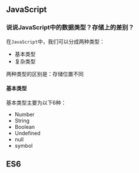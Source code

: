 ## JavaScript

### 说说JavaScript中的数据类型？存储上的差别？

在`JavaScript`中，我们可以分成两种类型：

- 基本类型
- 复杂类型

两种类型的区别是：存储位置不同

#### 基本类型

基本类型主要为以下6种：

- Number
- String
- Boolean
- Undefined
- null
- symbol

## ES6
